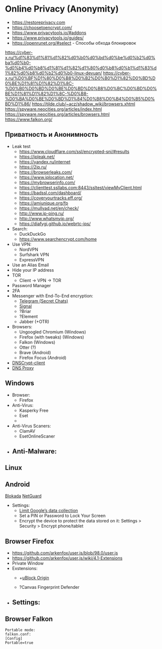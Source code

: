 # Online Privacy (Anonymity)
* https://restoreprivacy.com
* https://choosetoencrypt.com/
* https://www.privacytools.io/#addons
* https://www.privacytools.io/guides/
* https://openrunet.org/#select - Способы обхода блокировок

https://cyber-x.ru/%d1%83%d1%81%d1%82%d0%b0%d0%bd%d0%be%d0%b2%d0%ba%d0%b0-%d0%b4%d0%b8%d1%81%d1%82%d1%80%d0%b8%d0%b1%d1%83%d1%82%d0%b8%d0%b2%d0%b0-linux-devuan/
https://cyber-x.ru/%D0%BF%D1%80%D0%B8%D0%B2%D0%B0%D1%82%D0%BD%D0%BE%D1%81%D1%82%D1%8C-%D0%B0%D0%BD%D0%BE%D0%BD%D0%B8%D0%BC%D0%BD%D0%BE%D1%81%D1%82%D1%8C-%D0%B8-%D0%BA%D0%BE%D0%BD%D1%84%D0%B8%D0%B4%D0%B5%D0%BD%D1%86/
https://tilde.club/~acz/shadow_wiki/browsers.xhtml
https://spyware.neocities.org/articles/index.html
https://spyware.neocities.org/articles/browsers.html
https://www.falkon.org/

## Приватность и Анонимность
- Leak test
  - https://www.cloudflare.com/ssl/encrypted-sni/#results
  - https://ipleak.net/
  - https://yandex.ru/internet
  - https://2ip.ru/
  - https://browserleaks.com/
  - https://www.iplocation.net/
  - https://mybrowserinfo.com/
  - https://clienttest.ssllabs.com:8443/ssltest/viewMyClient.html
  - https://badssl.com/dashboard/
  - https://coveryourtracks.eff.org/
  - https://amiunique.org/fp
  - https://mullvad.net/en/check/
  - http://www.ip-ping.ru/
  - http://www.whatsmyip.org/
  - https://diafygi.github.io/webrtc-ips/
- Search:
  - DuckDuckGo
  - https://www.searchencrypt.com/home
- Use VPN:
  - NordVPN
  - Surfshark VPN
  - ExpressVPN
- Use an Alias Email
- Hide your IP address
- TOR
  - Client -> VPN -> TOR
- Password Manager
- 2FA
- Messenger with End-To-End encryption:
  - [Telegram (Secret Chats)](https://telegram.org/)
  - [Signal](https://signal.org/)
  - ?Briar
  - ?Element
  - Jabber (+OTR)
- Browsers:
  - Ungoogled Chromium (Windows)
  - Firefox (with tweaks) (Windows)
  - Falkon (Windows)
  - Otter (?)
  - Brave (Android)
  - Firefox Focus (Android)
- [DNSCrypt-client](https://github.com/DNSCrypt/dnscrypt-proxy/wiki)
- [DNS Proxy](https://github.com/AdguardTeam/dnsproxy)


## Windows
- Browser:
  - Firefox
- Anti-Virus:
  - Kasperky Free
  - Eset
  - 
- Anti-Virus Scaners:
  - ClamAV
  - EsetOnlineScaner
- Anti-Malware:
  - 

## Linux

## Android
[Blokada](https://blokada.org/)
[NetGuard](https://netguard.me/)
- Settings:
  - [Limit Google’s data collection](https://myactivity.google.com/myactivity)
  - Set a PIN or Password to Lock Your Screen
  - Encrypt the device to protect the data stored on it: Settings > Security > Encrypt phone/tablet

## Browser Firefox
- https://github.com/arkenfox/user.js/blob/98.0/user.js
- https://github.com/arkenfox/user.js/wiki/4.1-Extensions
- Private Window
- Exstensions:
  - +[uBlock Origin](https://addons.mozilla.org/firefox/addon/ublock-origin/)
    
  - ?Canvas Fingerprint Defender
- Settings:
  - 

## Browser Falkon
```
Portable mode:
falkon.conf:
[Config]
Portable=true
```
